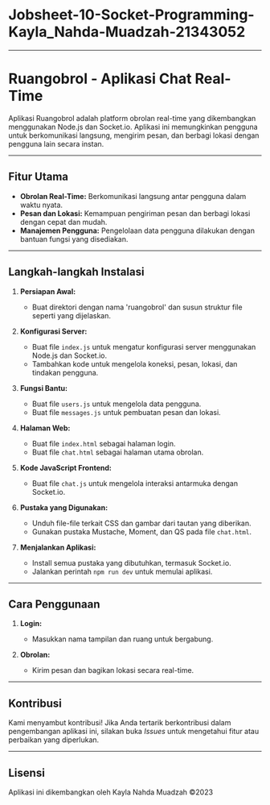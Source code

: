 # Jobsheet-10-Socket-Programming-Kayla_Nahda-Muadzah-21343052

---

# Ruangobrol - Aplikasi Chat Real-Time

Aplikasi Ruangobrol adalah platform obrolan real-time yang dikembangkan menggunakan Node.js dan Socket.io. Aplikasi ini memungkinkan pengguna untuk berkomunikasi langsung, mengirim pesan, dan berbagi lokasi dengan pengguna lain secara instan.

---

## Fitur Utama

- **Obrolan Real-Time:** Berkomunikasi langsung antar pengguna dalam waktu nyata.
- **Pesan dan Lokasi:** Kemampuan pengiriman pesan dan berbagi lokasi dengan cepat dan mudah.
- **Manajemen Pengguna:** Pengelolaan data pengguna dilakukan dengan bantuan fungsi yang disediakan.

---

## Langkah-langkah Instalasi

1. **Persiapan Awal:**
    - Buat direktori dengan nama 'ruangobrol' dan susun struktur file seperti yang dijelaskan.

2. **Konfigurasi Server:**
    - Buat file `index.js` untuk mengatur konfigurasi server menggunakan Node.js dan Socket.io.
    - Tambahkan kode untuk mengelola koneksi, pesan, lokasi, dan tindakan pengguna.

3. **Fungsi Bantu:**
    - Buat file `users.js` untuk mengelola data pengguna.
    - Buat file `messages.js` untuk pembuatan pesan dan lokasi.

4. **Halaman Web:**
    - Buat file `index.html` sebagai halaman login.
    - Buat file `chat.html` sebagai halaman utama obrolan.

5. **Kode JavaScript Frontend:**
    - Buat file `chat.js` untuk mengelola interaksi antarmuka dengan Socket.io.

6. **Pustaka yang Digunakan:**
    - Unduh file-file terkait CSS dan gambar dari tautan yang diberikan.
    - Gunakan pustaka Mustache, Moment, dan QS pada file `chat.html`.

7. **Menjalankan Aplikasi:**
    - Install semua pustaka yang dibutuhkan, termasuk Socket.io.
    - Jalankan perintah `npm run dev` untuk memulai aplikasi.

---

## Cara Penggunaan

1. **Login:**
    - Masukkan nama tampilan dan ruang untuk bergabung.

2. **Obrolan:**
    - Kirim pesan dan bagikan lokasi secara real-time.

---

## Kontribusi

Kami menyambut kontribusi! Jika Anda tertarik berkontribusi dalam pengembangan aplikasi ini, silakan buka *Issues* untuk mengetahui fitur atau perbaikan yang diperlukan.

---

## Lisensi

Aplikasi ini dikembangkan oleh Kayla Nahda Muadzah ©2023
